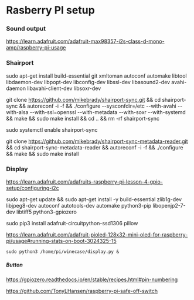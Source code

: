 # Rasberry PI setup

### Sound output

https://learn.adafruit.com/adafruit-max98357-i2s-class-d-mono-amp/raspberry-pi-usage


### Shairport

sudo apt-get install build-essential git xmltoman autoconf automake libtool libdaemon-dev libpopt-dev libconfig-dev libssl-dev libasound2-dev avahi-daemon libavahi-client-dev libsoxr-dev

git clone https://github.com/mikebrady/shairport-sync.git && cd shairport-sync && autoreconf -i -f && ./configure --sysconfdir=/etc --with-avahi --with-alsa --with-ssl=openssl --with-metadata --with-soxr --with-systemd && make && sudo make install && cd .. && rm -rf shairport-sync

sudo systemctl enable shairport-sync

git clone https://github.com/mikebrady/shairport-sync-metadata-reader.git && cd shairport-sync-metadata-reader && autoreconf -i -f && ./configure && make && sudo make install


### Display

https://learn.adafruit.com/adafruits-raspberry-pi-lesson-4-gpio-setup/configuring-i2c

sudo apt-get update && sudo apt-get install -y build-essential zlib1g-dev libjpeg8-dev autoconf autotools-dev automake python3-pip libopenjp2-7-dev libtiff5 python3-gpiozero

sudo pip3 install adafruit-circuitpython-ssd1306 pillow 

https://learn.adafruit.com/adafruit-pioled-128x32-mini-oled-for-raspberry-pi/usage#running-stats-on-boot-3024325-15


```
sudo python3 /home/pi/winecase/display.py &
```


##### Button

https://gpiozero.readthedocs.io/en/stable/recipes.html#pin-numbering

https://github.com/TonyLHansen/raspberry-pi-safe-off-switch